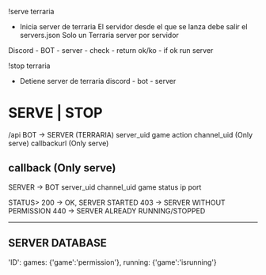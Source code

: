 !serve terraria 
- Inicia server de terraria 
El servidor desde el que se lanza debe salir el servers.json
Solo un Terraria server por servidor


Discord - BOT - server - check - return ok/ko - if ok run server

!stop terraria 
- Detiene server de terraria
discord - bot - server 

# SERVE | STOP
/api
BOT -> SERVER (TERRARIA)
server_uid
game
action
channel_uid (Only serve)
callbackurl  (Only serve)


## callback (Only serve)
SERVER -> BOT
server_uid
channel_uid 
game
status
ip
port

STATUS>
    200 -> OK, SERVER STARTED
    403 -> SERVER WITHOUT PERMISSION
    440 -> SERVER ALREADY RUNNING/STOPPED 

----
## SERVER DATABASE
'ID': 
    games: {'game':'permission'},
    running: {'game':'isrunning'}